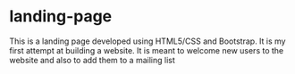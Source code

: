 # landing-page
This is a landing page developed using HTML5/CSS and Bootstrap. It is my first attempt at building a website. It is meant to welcome new users to the website and also to add them to a mailing list
